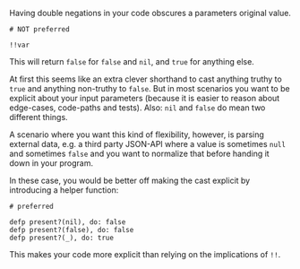 Having double negations in your code obscures a parameters original value.

    # NOT preferred

    !!var

This will return `false` for `false` and `nil`, and `true` for anything else.

At first this seems like an extra clever shorthand to cast anything truthy to
`true` and anything non-truthy to `false`. But in most scenarios you want to
be explicit about your input parameters (because it is easier to reason about
edge-cases, code-paths and tests).
Also: `nil` and `false` do mean two different things.

A scenario where you want this kind of flexibility, however, is parsing
external data, e.g. a third party JSON-API where a value is sometimes `null`
and sometimes `false` and you want to normalize that before handing it down
in your program.

In these case, you would be better off making the cast explicit by introducing
a helper function:

    # preferred

    defp present?(nil), do: false
    defp present?(false), do: false
    defp present?(_), do: true

This makes your code more explicit than relying on the implications of `!!`.
